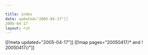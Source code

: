 ```yaml
---

title: index
date: updated="2005-04-17"]]
2005-04-17
layout: rut
---
```


[[!meta updated="2005-04-17"]]
[[!map pages="20050417/* and ! 20050417/*/*"]]
